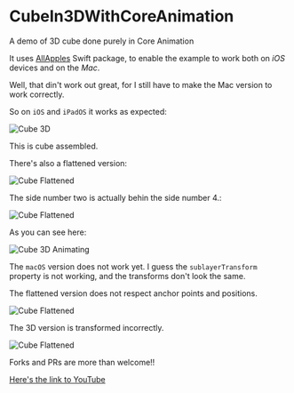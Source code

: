 # CubeIn3DWithCoreAnimation

A demo of 3D cube done purely in Core Animation

It uses  [AllApples](https://github.com/mihaelamj/allapples) Swift package, to enable the example to work both on *iOS* devices and on the *Mac*.

Well, that din't work out great, for I still have to make the Mac version to work correctly.

So on `iOS` and `iPadOS` it works as expected:

![Cube 3D](../main/Cube3DCA/DemoImages/cube_iOS_3D_.png)

This is cube assembled.

There's also a flattened version:

![Cube Flattened](../main/Cube3DCA/DemoImages/cube_iOS_flat_1.png)

The side number two is actually behin the side number 4.:

![Cube Flattened](../main/Cube3DCA/DemoImages/cube_iOS_flat_2.png)

As you can see here:

![Cube 3D Animating](../main/Cube3DCA/DemoImages/CoreAnimation_3D_Cube.gif)

The `macOS` version does not work yet.
I guess the `sublayerTransform` property is not working, and the transforms don't look the same.

The flattened version does not respect anchor points and positions.

![Cube Flattened](../main/Cube3DCA/DemoImages/cube_macOS_flat_messed_up.png)

The 3D version is transformed incorrectly.

![Cube Flattened](../main/Cube3DCA/DemoImages/cube_macOS_3D_messed_up.png)

Forks and PRs are more than welcome!!

[Here's the link to YouTube]( https://www.youtube.com/watch?v=exIGbi36_bk)
